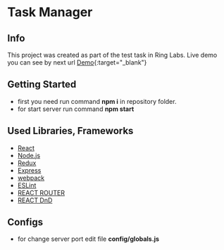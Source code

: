 # Task Manager

## Info

This project was created as part of the test task in Ring Labs.
Live demo you can see by next url [Demo](http://139.59.215.102:8082){:target="_blank"}

## Getting Started

- first you need run command **npm i** in repository folder.
- for start server run command **npm start**

## Used Libraries, Frameworks

- [React](https://facebook.github.io/react/)
- [Node.js](https://nodejs.org/uk/)
- [Redux](http://redux.js.org/)
- [Express](http://expressjs.com/)
- [webpack](https://webpack.js.org/)
- [ESLint](http://eslint.org/)
- [REACT ROUTER](https://reacttraining.com/react-router/)
- [REACT DnD](http://react-dnd.github.io/react-dnd/)

## Configs

- for change server port edit file **config/globals.js**
